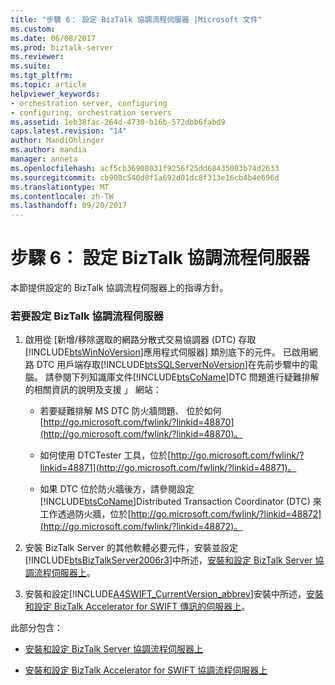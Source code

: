 ```yaml
---
title: "步驟 6： 設定 BizTalk 協調流程伺服器 |Microsoft 文件"
ms.custom: 
ms.date: 06/08/2017
ms.prod: biztalk-server
ms.reviewer: 
ms.suite: 
ms.tgt_pltfrm: 
ms.topic: article
helpviewer_keywords:
- orchestration server, configuring
- configuring, orchestration servers
ms.assetid: 1eb38fac-264d-4730-b16b-572dbb6fabd9
caps.latest.revision: "14"
author: MandiOhlinger
ms.author: mandia
manager: anneta
ms.openlocfilehash: acf5cb36908031f9256f25dd68435003b74d2633
ms.sourcegitcommit: cb908c540d8f1a692d01dc8f313e16cb4b4e696d
ms.translationtype: MT
ms.contentlocale: zh-TW
ms.lasthandoff: 09/20/2017
---
```

# <a name="step-6-configuring-the-biztalk-orchestration-servers"></a>步驟 6： 設定 BizTalk 協調流程伺服器
本節提供設定的 BizTalk 協調流程伺服器上的指導方針。  
  
### <a name="to-configure-the-biztalk-orchestration-servers"></a>若要設定 BizTalk 協調流程伺服器  
  
1.  啟用從 [新增/移除選取的網路分散式交易協調器 (DTC) 存取[!INCLUDE[btsWinNoVersion](../../includes/btswinnoversion-md.md)]應用程式伺服器] 類別底下的元件。 已啟用網路 DTC 用戶端存取[!INCLUDE[btsSQLServerNoVersion](../../includes/btssqlservernoversion-md.md)]在先前步驟中的電腦。 請參閱下列知識庫文件[!INCLUDE[btsCoName](../../includes/btsconame-md.md)]DTC 問題進行疑難排解的相關資訊的說明及支援 」 網站：  
  
    -   若要疑難排解 MS DTC 防火牆問題、 位於如何[http://go.microsoft.com/fwlink/?linkid=48870](http://go.microsoft.com/fwlink/?linkid=48870)。  
  
    -   如何使用 DTCTester 工具，位於[http://go.microsoft.com/fwlink/?linkid=48871](http://go.microsoft.com/fwlink/?linkid=48871)。  
  
    -   如果 DTC 位於防火牆後方，請參閱設定[!INCLUDE[btsCoName](../../includes/btsconame-md.md)]Distributed Transaction Coordinator (DTC) 來工作透過防火牆，位於[http://go.microsoft.com/fwlink/?linkid=48872](http://go.microsoft.com/fwlink/?linkid=48872)。  
  
2.  安裝 BizTalk Server 的其他軟體必要元件，安裝並設定[!INCLUDE[btsBizTalkServer2006r3](../../includes/btsbiztalkserver2006r3-md.md)]中所述，[安裝和設定 BizTalk Server 協調流程伺服器上](../../adapters-and-accelerators/accelerator-swift/installing-and-configuring-biztalk-server-on-the-orchestration-servers.md)。  
  
3.  安裝和設定[!INCLUDE[A4SWIFT_CurrentVersion_abbrev](../../includes/a4swift-currentversion-abbrev-md.md)]安裝中所述，[安裝和設定 BizTalk Accelerator for SWIFT 傳訊的伺服器上](../../adapters-and-accelerators/accelerator-swift/installing-and-configuring-biztalk-accelerator-for-swift-on-messaging-servers.md)。  
  
 此部分包含：  
  
-   [安裝和設定 BizTalk Server 協調流程伺服器上](../../adapters-and-accelerators/accelerator-swift/installing-and-configuring-biztalk-server-on-the-orchestration-servers.md)  
  
-   [安裝和設定 BizTalk Accelerator for SWIFT 協調流程伺服器上](../../adapters-and-accelerators/accelerator-swift/install-and-configure-biztalk-accelerator-for-swift-on-orchestration-servers.md)